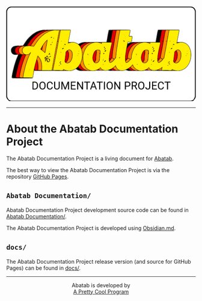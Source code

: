 <div align="center">

![](.github/resources/images/logos/AbatabDocumentationProjectLogo.png)

</div>

***

# About the Abatab Documentation Project

The Abatab Documentation Project is a living document for [Abatab](https://github.com/spectrum-health-systems/Abatab).

The best way to view the Abatab Documentation Project is via the repository [GitHub Pages](https://spectrum-health-systems.github.io/Abatab-Documentation-Project/).

## `Abatab Documentation/`

Abatab Documentation Project development source code can be found in [Abatab Documentation/](/Abatab%20Documentation/).

The Abatab Documentation Project is developed using [Obsidian.md](https://obsidian.md/).

## `docs/`

The Abatab Documentation Project release version (and source for GitHub Pages) can be found in [docs/](/docs/).

***

<div align="center">

  Abatab is developed by<br>
  [A Pretty Cool Program](https://github.com/APrettyCoolProgram)

</div>
